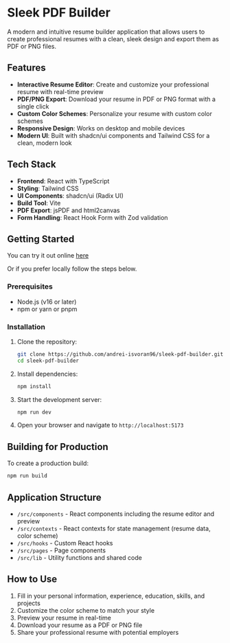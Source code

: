 # Sleek PDF Builder

A modern and intuitive resume builder application that allows users to create professional resumes with a clean, sleek design and export them as PDF or PNG files.

## Features

- **Interactive Resume Editor**: Create and customize your professional resume with real-time preview
- **PDF/PNG Export**: Download your resume in PDF or PNG format with a single click
- **Custom Color Schemes**: Personalize your resume with custom color schemes
- **Responsive Design**: Works on desktop and mobile devices
- **Modern UI**: Built with shadcn/ui components and Tailwind CSS for a clean, modern look

## Tech Stack

- **Frontend**: React with TypeScript
- **Styling**: Tailwind CSS
- **UI Components**: shadcn/ui (Radix UI)
- **Build Tool**: Vite
- **PDF Export**: jsPDF and html2canvas
- **Form Handling**: React Hook Form with Zod validation

## Getting Started

You can try it out online [here](https://andrei-isvoran96.github.io/sleek-pdf-builder/)

Or if you prefer locally follow the steps below.

### Prerequisites

- Node.js (v16 or later)
- npm or yarn or pnpm

### Installation

1. Clone the repository:
   ```sh
   git clone https://github.com/andrei-isvoran96/sleek-pdf-builder.git
   cd sleek-pdf-builder
   ```

2. Install dependencies:
   ```sh
   npm install
   ```

3. Start the development server:
   ```sh
   npm run dev
   ```

4. Open your browser and navigate to `http://localhost:5173`

## Building for Production

To create a production build:

```sh
npm run build
```

## Application Structure

- `/src/components` - React components including the resume editor and preview
- `/src/contexts` - React contexts for state management (resume data, color scheme)
- `/src/hooks` - Custom React hooks
- `/src/pages` - Page components
- `/src/lib` - Utility functions and shared code

## How to Use

1. Fill in your personal information, experience, education, skills, and projects
2. Customize the color scheme to match your style
3. Preview your resume in real-time
4. Download your resume as a PDF or PNG file
5. Share your professional resume with potential employers

